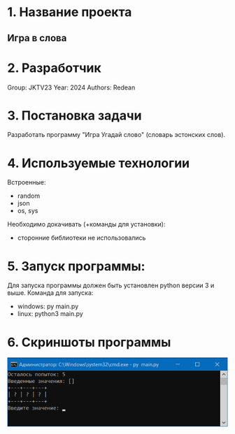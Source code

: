 # 1. Название проекта
## Игра в слова

# 2. Разработчик
Group: JKTV23
Year: 2024
Authors: Redean

# 3. Постановка задачи
Разработать программу "Игра Угадай слово" (словарь эстонских слов).

# 4. Используемые технологии
Встроенные:
- random
- json
- os, sys

Необходимо докачивать (+команды для установки):
- сторонние библиотеки не использовались

# 5. Запуск программы:
Для запуска программы должен быть установлен python версии 3 и выше.
Команда для запуска:
- windows: py main.py
- linux: python3 main.py

# 6. Скриншоты программы
![Текст описания](image/screen_1.png)